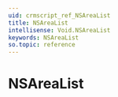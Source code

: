 ```yaml
---
uid: crmscript_ref_NSAreaList
title: NSAreaList
intellisense: Void.NSAreaList
keywords: NSAreaList
so.topic: reference
---
```


# NSAreaList
